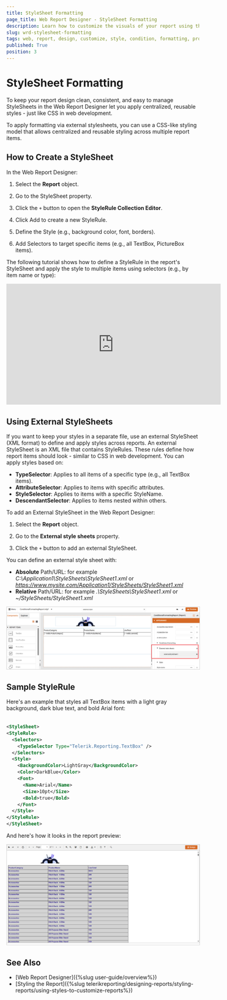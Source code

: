 ```yaml
---
title: StyleSheet Formatting
page_title: Web Report Designer - StyleSheet Formatting
description: Learn how to customize the visuals of your report using the fine-grained, built-in styling model, similar to the Cascading Style Sheets (CSS) model.
slug: wrd-stylesheet-formatting
tags: web, report, design, customize, style, condition, formatting, properties, area 
published: True
position: 3
---
```

<style>
img[alt$="><"] {
  border: 1px solid lightgrey;
}
</style>

# StyleSheet Formatting

To keep your report design clean, consistent, and easy to manage StyleSheets in the Web Report Designer let you apply centralized, reusable styles - just like CSS in web development.


To apply formatting via external stylesheets, you can use a CSS-like styling model that allows centralized and reusable styling across multiple report items. 

## How to Create a StyleSheet

In the Web Report Designer:

1. Select the **Report** object.

1. Go to the StyleSheet property.

1. Click the `+` button to open the **StyleRule Collection Editor**.

1. Click Add to create a new StyleRule.

1. Define the Style (e.g., background color, font, borders).

1. Add Selectors to target specific items (e.g., all TextBox, PictureBox items).

The following tutorial shows how to define a StyleRule in the report's StyleSheet and apply the style to multiple items using selectors (e.g., by item name or type):

<iframe width="560" height="315" src="https://www.youtube.com/embed/HIjkZc48abM?si=aUZKq7TlyfuwBIp2" title="YouTube video player" frameborder="0" allow="accelerometer; autoplay; clipboard-write; encrypted-media; gyroscope; picture-in-picture; web-share" referrerpolicy="strict-origin-when-cross-origin" allowfullscreen></iframe>

## Using External StyleSheets

If you want to keep your styles in a separate file, use an external StyleSheet (XML format) to define and apply styles across reports. An external StyleSheet is an XML file that contains StyleRules. These rules define how report items should look - similar to CSS in web development. You can apply styles based on:

* **TypeSelector**: Applies to all items of a specific type (e.g., all TextBox items).
* **AttributeSelector**: Applies to items with specific attributes.
* **StyleSelector**: Applies to items with a specific StyleName.
* **DescendantSelector**: Applies to items nested within others.

To add an External StyleSheet in the Web Report Designer:

1. Select the **Report** object.

1. Go to the **External style sheets** property.

1. Click the `+` button to add an external StyleSheet.

You can define an external style sheet with:

* **Absolute** Path/URL: for example *C:\Application1\StyleSheets\StyleSheet1.xml* or *https://www.mysite.com/Application1/StyleSheets/StyleSheet1.xml*
* **Relative** Path/URL: for example *.\StyleSheets\StyleSheet1.xml* or *~/StyleSheets/StyleSheet1.xml*

![Apply External StyleSheet ><](images/wrd-apply-external-stylesheet.png) 

## Sample StyleRule

Here's an example that styles all TextBox items with a light gray background, dark blue text, and bold Arial font:

```XML

<StyleSheet>
<StyleRule>
  <Selectors>
    <TypeSelector Type="Telerik.Reporting.TextBox" />
  </Selectors>
  <Style>
    <BackgroundColor>LightGray</BackgroundColor>
    <Color>DarkBlue</Color>
    <Font>
      <Name>Arial</Name>
      <Size>10pt</Size>
      <Bold>true</Bold>
    </Font>
  </Style>
</StyleRule>
</StyleSheet>

```
And here's how it looks in the report preview:

![Preview External StyleSheet ><](images/wrd-preview-external-stylesheet.png)  

## See Also

* [Web Report Designer]({%slug user-guide/overview%})
* [Styling the Report]({%slug telerikreporting/designing-reports/styling-reports/using-styles-to-customize-reports%})
